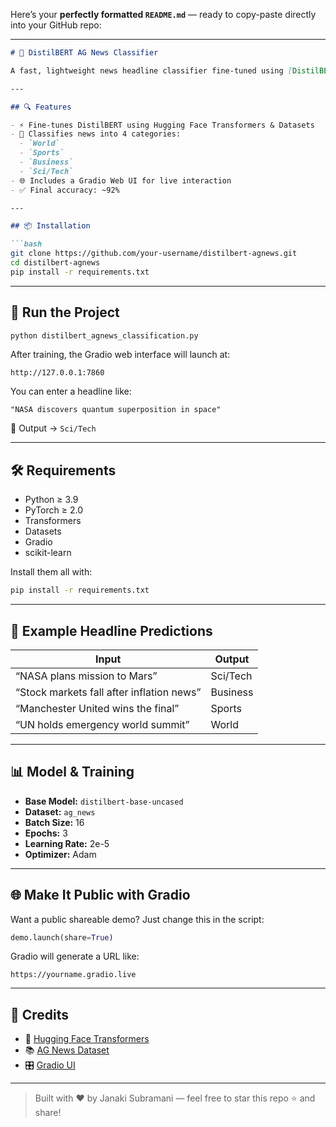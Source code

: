Here’s your **perfectly formatted `README.md`** — ready to copy-paste directly into your GitHub repo:

---

```markdown
# 🧠 DistilBERT AG News Classifier

A fast, lightweight news headline classifier fine-tuned using [DistilBERT](https://huggingface.co/distilbert-base-uncased) on the [AG News](https://huggingface.co/datasets/ag_news) dataset.

---

## 🔍 Features

- ⚡ Fine-tunes DistilBERT using Hugging Face Transformers & Datasets
- 🧠 Classifies news into 4 categories:
  - `World`
  - `Sports`
  - `Business`
  - `Sci/Tech`
- 🌐 Includes a Gradio Web UI for live interaction
- ✅ Final accuracy: ~92%

---

## 📦 Installation

```bash
git clone https://github.com/your-username/distilbert-agnews.git
cd distilbert-agnews
pip install -r requirements.txt
```

---

## 🚀 Run the Project

```bash
python distilbert_agnews_classification.py
```

After training, the Gradio web interface will launch at:

```
http://127.0.0.1:7860
```

You can enter a headline like:

```
"NASA discovers quantum superposition in space"
```

🧠 Output → `Sci/Tech`

---

## 🛠 Requirements

- Python ≥ 3.9
- PyTorch ≥ 2.0
- Transformers
- Datasets
- Gradio
- scikit-learn

Install them all with:

```bash
pip install -r requirements.txt
```

---

## 🧪 Example Headline Predictions

| Input                                           | Output     |
|------------------------------------------------|------------|
| “NASA plans mission to Mars”                   | Sci/Tech   |
| “Stock markets fall after inflation news”      | Business   |
| “Manchester United wins the final”             | Sports     |
| “UN holds emergency world summit”              | World      |

---

## 📊 Model & Training

- **Base Model:** `distilbert-base-uncased`
- **Dataset:** `ag_news`
- **Batch Size:** 16
- **Epochs:** 3
- **Learning Rate:** 2e-5
- **Optimizer:** Adam

---

## 🌐 Make It Public with Gradio

Want a public shareable demo? Just change this in the script:

```python
demo.launch(share=True)
```

Gradio will generate a URL like:

```
https://yourname.gradio.live
```

---

## 🙌 Credits

- 🤗 [Hugging Face Transformers](https://huggingface.co/transformers)
- 📚 [AG News Dataset](https://huggingface.co/datasets/ag_news)
- 🎛️ [Gradio UI](https://gradio.app)

---

> Built with ❤️ by Janaki Subramani — feel free to star this repo ⭐ and share!
